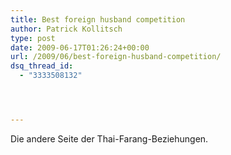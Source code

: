 ```yaml
---
title: Best foreign husband competition
author: Patrick Kollitsch
type: post
date: 2009-06-17T01:26:24+00:00
url: /2009/06/best-foreign-husband-competition/
dsq_thread_id:
  - "3333508132"




---
```

<div class="flickr">
</div>

Die andere Seite der Thai-Farang-Beziehungen.
